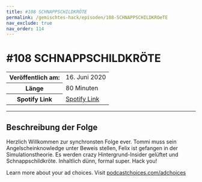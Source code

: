 ```yaml
---
title: #108 SCHNAPPSCHILDKRÖTE
permalink: /gemischtes-hack/episoden/108-SCHNAPPSCHILDKROeTE
nav_exclude: true
nav_order: 114
---
```


# #108 SCHNAPPSCHILDKRÖTE
<table class="resp-table dcf-table dcf-table-responsive dcf-table-bordered dcf-table-striped dcf-w-100%">
                    <tbody>
                        <tr>
                            <th scope="row">Veröffentlich am:</th>
                            <td data-label="Veröffentlich am:">16. Juni 2020</td>
                        </tr>
                        <tr>
                            <th scope="row">Länge </th>
                            <td data-label="Länge ">80 Minuten</td>
                        </tr><tr>
                                <th scope="row">Spotify Link</th>
                                <td data-label="Spotify Link"><a href="https://open.spotify.com/episode/2T3QLxnFfR0NJPcNXUK6YU">Spotify Link</a></td>
                            </tr></tbody>
                </table>

***

## Beschreibung der Folge

<div>
<p>Herzlich Willkommen zur synchronsten Folge ever. Tommi muss sein Angelscheinknowledge unter Beweis stellen, Felix ist gefangen in der Simulationstheorie. Es werden crazy Hintergrund-Insider gelüftet und Schnappschildkröte. Inhaltlich dünn, formal super. Hack you!</p><p> </p><p>Learn more about your ad choices. Visit <a href="https://podcastchoices.com/adchoices">podcastchoices.com/adchoices</a></p>  
</div>

